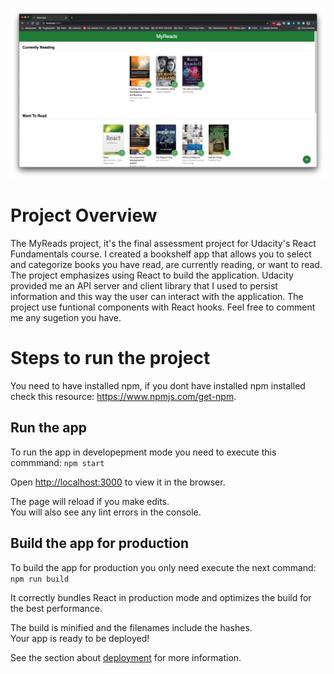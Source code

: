 ![MyReads screenshot](my_reads_screenshot.png?raw=true "MyReads")

# Project Overview
The MyReads project, it's the final assessment project for Udacity's React Fundamentals course.
I created a bookshelf app that allows you to select and categorize books you have read, are currently reading, or want to read. The project emphasizes using React to build the application. Udacity provided me an API server and client library that I used to persist information and this way the user can interact with the application.
The project use funtional components with React hooks. Feel free to comment me any sugetion you have.


# Steps to run the project
You need to have installed npm, if you dont have installed npm installed check this resource: https://www.npmjs.com/get-npm.

## Run the app
To run the app in developepment mode you need to execute this commmand:
  `npm start`

Open [http://localhost:3000](http://localhost:3000) to view it in the browser.

The page will reload if you make edits.\
You will also see any lint errors in the console.

## Build the app for production
To build the app for production you only need execute the next command:
  `npm run build`

It correctly bundles React in production mode and optimizes the build for the best performance.

The build is minified and the filenames include the hashes.\
Your app is ready to be deployed!

See the section about [deployment](https://facebook.github.io/create-react-app/docs/deployment) for more information.